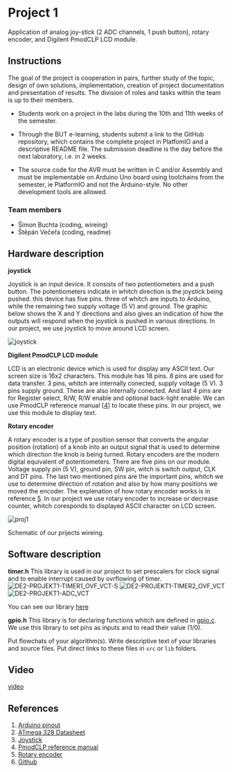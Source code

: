 # Project 1

Application of analog joy-stick (2 ADC channels, 1 push button), rotary encoder, and Digilent PmodCLP LCD module.

## Instructions

The goal of the project is cooperation in pairs, further study of the topic, design of own solutions, implementation, creation of project documentation and presentation of results. The division of roles and tasks within the team is up to their members.

* Students work on a project in the labs during the 10th and 11th weeks of the semester.

* Through the BUT e-learning, students submit a link to the GitHub repository, which contains the complete project in PlatfomIO and a descriptive README file. The submission deadline is the day before the next laboratory, i.e. in 2 weeks.

* The source code for the AVR must be written in C and/or Assembly and must be implementable on Arduino Uno board using toolchains from the semester, ie PlatformIO and not the Arduino-style. No other development tools are allowed.

### Team members

*  Šimon Buchta (coding, wireing)
*  Štěpán Večeřa (coding, readme)

## Hardware description
**joystick**

Joystick is an input device. It consists of two potentiometers and a push button. The potentiometers indicate in whitch direction is the joystick being pushed. this device has five pins. three of whitch are inputs to Arduino, while the remaining two supply voltage (5 V) and ground. The graphic below shows the X and Y directions and also gives an indication of how the outputs will respond when the joystick is pushed in various directions. In our project, we use joystick to move around LCD screen.

![joystick](https://user-images.githubusercontent.com/99388270/205435527-94b1b353-9a05-48d7-9741-ecba4a571a7a.png)

**Digilent PmodCLP LCD module**

LCD is an electronic device which is used for display any ASCII text. Our screen size is 16x2 characters. This module has 18 pins. 8 pins are used for data transfer. 3 pins, whitch are internally conected,  supply voltage (5 V). 3 pins supply ground. These are also internally conected. And last 4 pins are for Register select, R/W, R/W enable and optional back-light enable. We can use PmodCLP reference manual [[4](https://digilent.com/reference/_media/pmod:pmod:pmodCLP_rm.pdf)] to locate these pins. In our project, we use this module to display text.

**Rotary encoder**

A rotary encoder is a type of position sensor that converts the angular position (rotation) of a knob into an output signal that is used to determine which direction the knob is being turned. Rotary encoders are the modern digital equivalent of potentiometers. There are five pins on our module. Voltage supply pin (5 V), ground pin, SW pin,  witch is switch output, CLK and  DT pins. The last two mentioned pins are the important pins, whitch we use to determine direction of rotation and also by how many positions we moved the encoder. The explenation of how rotary encoder works is in reference [5](https://lastminuteengineers.com/rotary-encoder-arduino-tutorial/). In our project we use rotary encoder to increase or decrease counter, whitch coresponds to displayed ASCII character on LCD screen.


![proj1](https://user-images.githubusercontent.com/99388270/205443658-335ce68c-a830-44b2-9632-2efbb14b69a3.jpg)

Schematic of our prijects wireing.

## Software description

**timer.h**
This library is used in our project to set prescalers for clock signal and to enable interrupt caused by ovrflowing of timer.
![DE2-PROJEKT1-TIMER1_OVF_VCT-S](https://user-images.githubusercontent.com/99410540/206112950-6045a215-460e-4cbd-a96f-9c0859c54237.png)
![DE2-PROJEKT1-TIMER2_OVF_VCT](https://user-images.githubusercontent.com/99410540/206112972-7bb3beee-6e0a-4fcf-9bc0-9f93f711092a.png)
![DE2-PROJEKT1-ADC_VCT](https://user-images.githubusercontent.com/99410540/206113000-ff797374-94f5-4ee2-ae51-c8c73b680c17.png)

You can see our library [here](https://github.com/StepanVecera/projekt1/blob/master/include/timer.h)

**gpio.h**
This library is for declaring  functions whitch are defined in [gpio.c](https://github.com/StepanVecera/projekt1/blob/master/lib/gpio/gpio.c). We use this library to set pins as inputs and to read their value (1/0). 

Put flowchats of your algorithm(s). Write descriptive text of your libraries and source files. Put direct links to these files in `src` or `lib` folders.

## Video

[video](https://youtu.be/Y0-RyPGURLM)

## References

1. [Arduino pinout](https://docs.arduino.cc/static/6ec5e4c2a6c0e9e46389d4f6dc924073/2f891/Pinout-UNOrev3_latest.png)
2. [ATmega 328 Datasheet](https://www.microchip.com/en-us/product/ATmega328p)
3. [Joystick](https://components101.com/sites/default/files/component_datasheet/Joystick%20Module.pdf)
4. [PmodCLP reference manual](https://digilent.com/reference/_media/pmod:pmod:pmodCLP_rm.pdf)
5. [Rotary encoder](https://lastminuteengineers.com/rotary-encoder-arduino-tutorial/)
6. [Github](https://github.com/tomas-fryza/digital-electronics-2)
